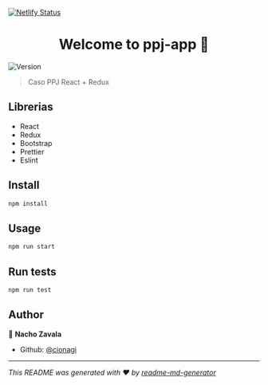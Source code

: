 [![Netlify Status](https://api.netlify.com/api/v1/badges/d87bbed8-d46e-4306-9934-de8cd185fc80/deploy-status)](https://app.netlify.com/sites/festive-heyrovsky-930477/deploys)
<h1 align="center">Welcome to ppj-app 👋</h1>
<p>
  <img alt="Version" src="https://img.shields.io/badge/version-0.1.0-blue.svg?cacheSeconds=2592000" />
</p>



> Caso PPJ React + Redux

## Librerias
- React
- Redux
- Bootstrap
- Prettier
- Eslint

## Install

```sh
npm install
```

## Usage

```sh
npm run start
```

## Run tests

```sh
npm run test
```

## Author

👤 **Nacho Zavala**

* Github: [@cionagi](https://github.com/cionagi)

***
_This README was generated with ❤️ by [readme-md-generator](https://github.com/kefranabg/readme-md-generator)_
